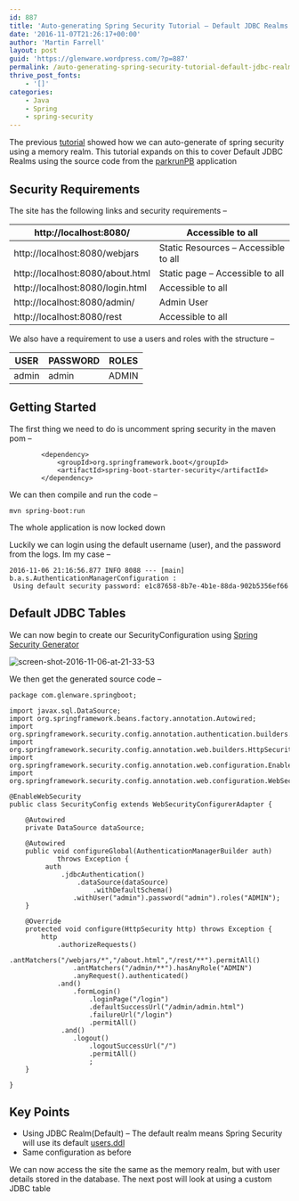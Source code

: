 ```yaml
---
id: 887
title: 'Auto-generating Spring Security Tutorial – Default JDBC Realms'
date: '2016-11-07T21:26:17+00:00'
author: 'Martin Farrell'
layout: post
guid: 'https://glenware.wordpress.com/?p=887'
permalink: /auto-generating-spring-security-tutorial-default-jdbc-realms/
thrive_post_fonts:
    - '[]'
categories:
    - Java
    - Spring
    - spring-security
---
```


The previous [tutorial](https://www.javabullets.com/2016/10/09/auto-generating-spring-security-tutorial-memory-realms/) showed how we can auto-generate of spring security using a memory realm. This tutorial expands on this to cover Default JDBC Realms using the source code from the [parkrunPB](https://github.com/farrelmr/parkrunpbreboot) application

## Security Requirements

The site has the following links and security requirements –

| http://localhost:8080/ | Accessible to all |
|---|---|
| http://localhost:8080/webjars | Static Resources – Accessible to all |
| http://localhost:8080/about.html | Static page – Accessible to all |
| http://localhost:8080/login.html | Accessible to all |
| http://localhost:8080/admin/ | Admin User |
| http://localhost:8080/rest | Accessible to all |

We also have a requirement to use a users and roles with the structure –

| USER | PASSWORD | ROLES |
|---|---|---|
| admin | admin | ADMIN |

## Getting Started

The first thing we need to do is uncomment spring security in the maven pom –

```
        <dependency>
            <groupId>org.springframework.boot</groupId>
            <artifactId>spring-boot-starter-security</artifactId>
        </dependency>
```

We can then compile and run the code –

```
mvn spring-boot:run
```

The whole application is now locked down

Luckily we can login using the default username (user), and the password from the logs. Im my case –

```
2016-11-06 21:16:56.877 INFO 8088 --- [main] b.a.s.AuthenticationManagerConfiguration :
 Using default security password: e1c87658-8b7e-4b1e-88da-902b5356ef66
```

## Default JDBC Tables

We can now begin to create our SecurityConfiguration using [Spring Security Generator](http://www.glenware.com/spring-security-generator)

![screen-shot-2016-11-06-at-21-33-53](https://glenware.files.wordpress.com/2016/11/screen-shot-2016-11-06-at-21-33-53.png?resize=1262%2C2461)

We then get the generated source code –

```
package com.glenware.springboot;

import javax.sql.DataSource;
import org.springframework.beans.factory.annotation.Autowired;
import org.springframework.security.config.annotation.authentication.builders.AuthenticationManagerBuilder;
import org.springframework.security.config.annotation.web.builders.HttpSecurity;
import org.springframework.security.config.annotation.web.configuration.EnableWebSecurity;
import org.springframework.security.config.annotation.web.configuration.WebSecurityConfigurerAdapter;

@EnableWebSecurity
public class SecurityConfig extends WebSecurityConfigurerAdapter {

	@Autowired
	private DataSource dataSource;

	@Autowired
	public void configureGlobal(AuthenticationManagerBuilder auth)
			throws Exception {
         auth
             .jdbcAuthentication()
                 .dataSource(dataSource)
                     .withDefaultSchema()
				.withUser("admin").password("admin").roles("ADMIN");
	}

    @Override
    protected void configure(HttpSecurity http) throws Exception {
        http
            .authorizeRequests()
                .antMatchers("/webjars/*","/about.html","/rest/**").permitAll()
                .antMatchers("/admin/**").hasAnyRole("ADMIN")
                .anyRequest().authenticated()
            .and()
                .formLogin()
                    .loginPage("/login")
                    .defaultSuccessUrl("/admin/admin.html")
                    .failureUrl("/login")
                    .permitAll()
             .and()
                .logout()
                    .logoutSuccessUrl("/")
                    .permitAll()
                    ;
	}

}
```

## Key Points

- Using JDBC Realm(Default) – The default realm means Spring Security will use its default [users.ddl](https://github.com/spring-projects/spring-security/blob/master/core/src/main/resources/org/springframework/security/core/userdetails/jdbc/users.ddl)
- Same configuration as before

We can now access the site the same as the memory realm, but with user details stored in the database. The next post will look at using a custom JDBC table